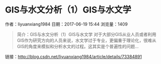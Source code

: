 # GIS与水文分析（1）GIS与水文学
作者：liyuanxiang1984
日期：2017-06-19 15:44
浏览量：1409
> 简介：GIS与水文分析（1）GIS与水文学
  对于大部分GIS从业人员或者利用GIS作为研究方向的人员来说，水文学过于专业，更偏重于理论化，很难从GIS的角度来模拟和分析水文的过程。这其实是个普遍性的问题...

 链接：http://blog.csdn.net/liyuanxiang1984/article/details/73384891
